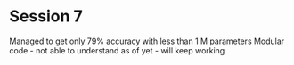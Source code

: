 # Session 7 
Managed to get only 79% accuracy with less than 1 M parameters 
Modular code - not able to understand as of yet - will keep working
